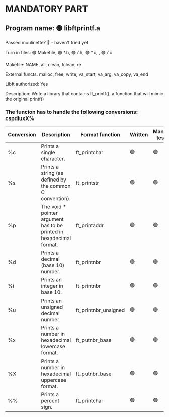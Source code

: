 # MANDATORY PART

 ## Program name: :green_circle: libftprintf.a

 Passed moulinette? 🔴 - haven't tried yet

 Turn in files: :green_circle: Makefile, :green_circle: *.h, :green_circle: */*.h, :green_circle: *.c, , :green_circle: */*.c

 Makefile: NAME, all, clean, fclean, re

 External functs. malloc, free, write, va_start, va_arg, va_copy, va_end

 Libft authorized: Yes

Description: Write a library that contains ft_printf(), a function that will mimic the original printf()

### The funcion has to handle the following conversions: cspdiuxX%

| Conversion | Description | Format function | Written | Manually tested | Norminetted | Final check | Francinetted |
| --------- | ------ | --- | ------- | ------ | ----------- | ----------- | ----------- |
| %c | Prints a single character. | ft_printchar | :green_circle: | :green_circle: | :green_circle: | :green_circle: | :green_circle: |
| %s | Prints a string (as defined by the common C convention). | ft_printstr | :green_circle: | :green_circle: | :green_circle: | :green_circle: | :green_circle: |
| %p | The void * pointer argument has to be printed in hexadecimal format. | ft_printaddr | :green_circle: | :green_circle: | :green_circle: | :green_circle: | :green_circle: | :green_circle: |
| %d | Prints a decimal (base 10) number. | ft_printnbr | :green_circle: | :green_circle: | :green_circle: | :green_circle: | :green_circle: |
| %i | Prints an integer in base 10. | ft_printnbr | :green_circle: | :green_circle: | :green_circle: | :green_circle: | :green_circle: |
| %u | Prints an unsigned decimal number. | ft_printnbr_unsigned | :green_circle: | :green_circle: | :green_circle: | :green_circle: | :green_circle: |
| %x | Prints a number in hexadecimal lowercase format. | ft_putnbr_base | :green_circle: | :green_circle: | :green_circle: | :green_circle: | :green_circle: |
| %X | Prints a number in hexadecimal uppercase format. | ft_putnbr_base | :green_circle: | :green_circle: | :green_circle: | :green_circle: | :green_circle: |
| %% | Prints a percent sign. | ft_printchar | :green_circle: | :green_circle: | :green_circle: | :green_circle: | :green_circle: |


